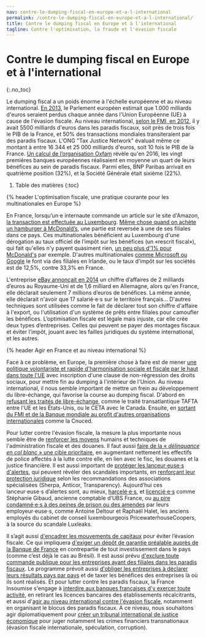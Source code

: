 ```yaml
---
nav: contre-le-dumping-fiscal-en-europe-et-a-l-international
permalink: /contre-le-dumping-fiscal-en-europe-et-a-l-international/
title: Contre le dumping fiscal en Europe et à l'international
tagline: Contre l'optimisation, la fraude et l'évasion fiscale
---
```


# Contre le dumping fiscal en Europe et à l'international
{:.no_toc}

Le dumping fiscal a un poids énorme à l'échelle européenne et au niveau international. [En 2013](http://www.latribune.fr/actualites/economie/union-europeenne/20130530trib000767424/1000-milliards-d-euros-le-cout-de-l-evasion-fiscale-dans-l-union-europeenne-.html), le Parlement européen estimait que 1.000 milliards d'euros seraient perdus chaque année dans l'Union Européenne (UE) à cause de l'évasion fiscale. Au niveau international, [selon le FMI, en 2012](http://lexpansion.lexpress.fr/actualite-economique/offshore-leaks-les-chiffres-effarants-de-l-evasion-fiscale_1440481.html), il y avait 5500 milliards d'euros dans les paradis fiscaux, soit près de trois fois le PIB de la France, et 50% des transactions mondiales transiteraient par des paradis fiscaux. L'ONG "Tax Justice Network" évaluait même ce montant à entre 16 344 et 25 000 milliards d'euros, soit 10 fois le PIB de la France. [Un calcul de l’organisation Oxfam](https://www.oxfam.org/fr/salle-de-presse/communiques/2017-03-27/banques-en-exil-un-quart-des-benefices-des-banques) révèle qu'en 2016, les vingt premières banques européennes réalisaient en moyenne un quart de leurs bénéfices au sein de paradis fiscaux. Parmi elles, BNP Paribas arrivait en quatrième position (32%), et la Société Générale était sixième (22%).

1. Table des matières
{:toc}

{% header L'optimisation fiscale, une pratique courante pour les multinationales en Europe %}

En France, lorsqu’un⋅e internaute commande un article sur le site d'Amazon, [la transaction est effectuée au Luxembourg](http://www.parismatch.com/Actu/Economie/Optimisation-fiscale-les-pratiques-des-multinationales-passees-au-crible-850851). [Même chose quand on achète un hamburger à McDonald’s](http://bfmbusiness.bfmtv.com/entreprise/l-enorme-redressement-fiscal-de-mcdonald-s-france-968068.html), une partie est reversée à une de ses filiales dans ce pays. Ces multinationales bénéficient au Luxembourg d'une dérogation au taux officiel de l’impôt sur les bénéfices (un «rescrit fiscal»), qui fait qu'elles n'y payent quasiment rien, [un peu plus d'1% pour McDonald's](http://bfmbusiness.bfmtv.com/entreprise/l-enorme-redressement-fiscal-de-mcdonald-s-france-968068.html) par exemple. D'autres multinationales [comme Microsoft ou Google](http://www.parismatch.com/Actu/Economie/Optimisation-fiscale-les-pratiques-des-multinationales-passees-au-crible-850851) le font via des filiales en Irlande, ou le taux d’impôt sur les sociétés est de 12,5%, contre 33,3% en France.

L'entreprise [eBay annonçait en 2014](http://www.parismatch.com/Actu/Economie/Optimisation-fiscale-les-pratiques-des-multinationales-passees-au-crible-850851) un chiffre d’affaires de 2 milliards d’euros au Royaume-Uni et de 1,6 milliard en Allemagne, alors qu'en France, elle déclarait seulement 7 millions d’euros de bénéfices. La même année, elle déclarait n'avoir que 17 salarié⋅e⋅s sur le territoire français... D'autres techniques sont utilisées comme le fait de déclarer tout son chiffre d'affaire à l'export, ou l'utilisation d'un système de prêts entre filiales pour camoufler les bénéfices. L’optimisation fiscale est légale mais injuste, car elle crée deux types d’entreprises. Celles qui peuvent se payer des montages fiscaux et éviter l’impôt, jouant avec les failles juridiques du système international, et les autres.

{% header Agir en France et au niveau international %}

Face à ce problème, en Europe, la première chose à faire est de mener [une politique volontariste et rapide d'harmonisation sociale et fiscale par le haut dans toute l'UE](https://laec.fr/s51m7) avec inscription d'une clause de non-régression des droits sociaux, pour mettre fin au dumping à l'intérieur de l'Union. Au niveau international, il nous semble important  de mettre un frein au développement du libre-échange, qui favorise la course au dumping fiscal. D'abord en [refusant les traités de libre-échange](https://laec.fr/s49m4), comme le traité transatlantique TAFTA entre l'UE et les États-Unis, ou le CETA avec le Canada. Ensuite, en [sortant du FMI et de la Banque mondiale au profit d'autres organisations internationales](https://laec.fr/s57m2) comme la Cnuced.

Pour lutter contre l'évasion fiscale, la mesure la plus importante nous semble être de [renforcer les moyens](https://laec.fr/s37m5) humains et techniques de l'administration fiscale et des douanes. Il faut aussi [faire de la « _délinquance en col blanc_ » une cible prioritaire](https://avenirencommun.fr/le-livret-securite/), en augmentant nettement les effectifs de police affectés à la lutte contre elle, en lien avec le fisc, les douanes et la justice financière. Il est aussi important de [protéger les lanceur⋅euse⋅s d'alertes](https://laec.fr/s9m4), qui peuvent révéler des scandales importants, en [renforçant leur protection juridique](https://avenirencommun.fr/le-livret-justice/) selon les recommandations des associations spécialisées (Sherpa, Anticor, Transparency). Aujourd’hui ces lanceur⋅euse⋅s d’alertes sont, au mieux, [harcelé⋅e⋅s](http://www.liberation.fr/futurs/2015/03/05/harcelement-reconnue-pour-une-ex-salariee-d-ubs-lanceuse-d-alerte_1214806), et [licencié⋅e⋅s](http://www.lelanceur.fr/proces-de-stephanie-gibaud-la-lanceuse-dalerte-ne-rentre-pas-dans-le-cadre-pour-bercy/) comme Stéphanie Gibaud, ancienne comptable d’UBS France, ou [au pire condamné⋅e⋅s à des peines de prison ou des amendes](https://www.bastamag.net/Proces-Luxleaks-les-lanceurs-d-alerte-a-nouveau-condamnes-en-appel) par leurs employeur⋅euse⋅s, comme Antoine Deltour et Raphaël Halet, les anciens employés du cabinet de conseil luxembourgeois PricewaterhouseCoopers, à la source du scandale Luxleaks.

Il s’agit aussi [d'encadrer les mouvements de capitaux](https://laec.fr/s49m6) pour éviter l’évasion fiscale. Ce qui impliquera [d'exiger un dépôt de garantie préalable auprès de la Banque de France](https://avenirencommun.fr/livret-produire-france/) en contrepartie de tout investissement dans le pays (comme c’est déjà le cas au Brésil). Il est aussi prévu [d'exclure toute commande publique pour les entreprises ayant des filiales dans les paradis fiscaux](https://laec.fr/s17m2). Le programme prévoit aussi [d'obliger les entreprises à déclarer leurs résultats pays par pays](https://laec.fr/s37m2) et de taxer les bénéfices des entreprises là où ils sont réalisés. Et pour lutter contre les paradis fiscaux, la France Insoumise s'engage à [interdire aux banques françaises d'y exercer toute activité](https://laec.fr/s37m3), en retirant les licences bancaires des établissements récalcitrants, et aussi d'[agir au niveau international contre l'évasion fiscale](https://laec.fr/s37m4), notamment en organisant le blocus des paradis fiscaux. A ce niveau, nous souhaitons agir diplomatiquement pour [créer un tribunal international de justice économique](https://laec.fr/s58m5) pour juger notamment les crimes financiers transnationaux (évasion fiscale internationale, spéculation, corruption).
